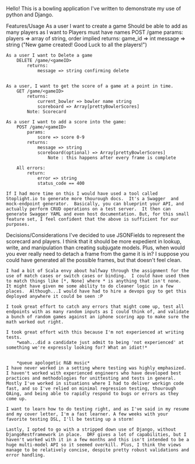 Hello! This is a bowling application I've written to demonstrate my use of python and Django. 

Features/Usage
	As a user I want to create a game
		Should be able to add as many players as I want to 
		Players must have names 
		POST /game
			params:
				players => array of string, order implied
			returns: 
				game_id => int
				message => string ("New game created! Good Luck to all the players!") 

	As a user I want to Delete a game
		DELETE /game/<gameID>
			returns:
				message => string confirming delete


	As a user, I want to get the score of a game at a point in time.
		GET /game/<gameID>
			returns: 
				current_bowler => bowler name string
				scoreboard => Array[prettyBowlerScores] 
			Note: Scorecard 

	As a user I want to add a score into the game:
		POST /game/<gameID>
			params:
				score => score 0-9
			returns: 
				message => string
				scoreboard(optional) => Array[prettyBowlerScores] 
					Note : this happens after every frame is complete

		All errors:
			return: 
				error => string
				status_code == 400

	If I had more time on this I would have used a tool called Stoplight.io to generate more thourough docs.  It's a Swagger  and mock-endpoint generator.  Basically, you can blueprint your API, and actually perform CRUD operations on a test server.  It then can generate Swagger YAML and even host documentation. But, for this small feature set, I feel confident that the above is sufficient for our purposes. 

Decisions/Considerations
	I've decided to use JSONFields to represent the scorecard and players.  I think  that it should be more expedient in lookup, write, and manipulation than creating subjugate models.  Plus, when would you ever really need to detach a frame from the game it is in?  I suppose you could have generated all the possible frames, but that doesn't feel clean. 

	I had a bit of Scala envy about halfway through the assignment for the use of match cases or switch cases or binding.  I could have used them to match things like [*, None] where * is anything that isn't none.  It might have given me some ability to do cleaner logic in a few places.  Although...I would have had to hire a devops guy to get this deployed anywhere it could be seen :P

	I took great effort to catch any errors that might come up, test all endpoints with as many random inputs as I could think of, and validate a bunch of random games against an iphone scoring app to make sure the math worked out right. 

	I took great effort with this because I'm not experienced at writing tests.
		*woah...did a candidate just admit to being 'not experienced' at something we're expressly looking for? What an idiot!*


		*queue apologetic R&B music*
	I have never worked in a setting where testing was highly emphasized. I haven't worked with experienced engineers who have developed best practices and methodologies for unittesting and tests in general.  Mostly I've worked in situations where I had to deliver workign code fast, and so I've relied on minimal regression testing, thourough QAing, and being able to rapidly respond to bugs or errors as they come up.  

	I want to learn how to do testing right, and as I've said in my resume and my cover letter, I'm a fast learner. A few weeks with your favorite testing DSL, I'll be testing up a storm!

	Lastly, I opted to go with a stripped down use of Django, without DjangoRestframework in place.  DRF gives a lot of capabilities, but I haven't worked with it in a few months and this isn't intended to be a huge multi-model API so it seemed overkill. Plus, I think the views manage to be relatively concise, despite pretty robust validations and error handling. 

























